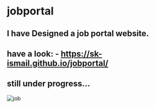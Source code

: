 # jobportal

## I have Designed a job portal website.

## have a look: - https://sk-ismail.github.io/jobportal/

## still under progress...



![job](https://user-images.githubusercontent.com/42185028/92433983-34311900-f1bc-11ea-8f61-241d278f1350.PNG)

